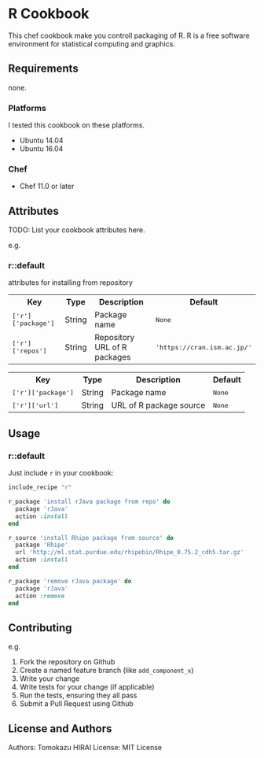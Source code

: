 # R Cookbook

This chef cookbook make you controll packaging of R.
R is a free software environment for statistical computing and graphics.

## Requirements

none.

### Platforms

I tested this cookbook on these platforms.

- Ubuntu 14.04
- Ubuntu 16.04

### Chef

- Chef 11.0 or later

## Attributes

TODO: List your cookbook attributes here.

e.g.
### r::default

attributes for installing from repository

<table>
  <tr>
    <th>Key</th>
    <th>Type</th>
    <th>Description</th>
    <th>Default</th>
  </tr>
  <tr>
    <td><tt>['r']['package']</tt></td>
    <td>String</td>
    <td>Package name</td>
    <td><tt>None</tt></td>
  </tr>
  <tr>
    <td><tt>['r']['repos']</tt></td>
    <td>String</td>
    <td>Repository URL of R packages</td>
    <td><tt>'https://cran.ism.ac.jp/'</tt></td>
  </tr>
</table>

<table>
  <tr>
    <th>Key</th>
    <th>Type</th>
    <th>Description</th>
    <th>Default</th>
  </tr>
  <tr>
    <td><tt>['r']['package']</tt></td>
    <td>String</td>
    <td>Package name</td>
    <td><tt>None</tt></td>
  </tr>
  <tr>
    <td><tt>['r']['url']</tt></td>
    <td>String</td>
    <td>URL of R package source</td>
    <td><tt>None</tt></td>
  </tr>
</table>

## Usage

### r::default

Just include `r` in your cookbook:

```ruby
include_recipe "r"

r_package 'install rJava package from repo' do
  package 'rJava'
  action :install
end

r_source 'install Rhipe package from source' do
  package 'Rhipe'
  url 'http://ml.stat.purdue.edu/rhipebin/Rhipe_0.75.2_cdh5.tar.gz'
  action :install
end

r_package 'remove rJava package' do
  package 'rJava'
  action :remove
end
```

## Contributing

e.g.
1. Fork the repository on Github
2. Create a named feature branch (like `add_component_x`)
3. Write your change
4. Write tests for your change (if applicable)
5. Run the tests, ensuring they all pass
6. Submit a Pull Request using Github

## License and Authors

Authors: Tomokazu HIRAI
License: MIT License

